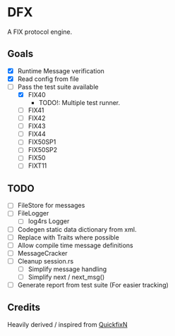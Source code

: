 # DFX

A FIX protocol engine.

## Goals

- [x] Runtime Message verification
- [x] Read config from file
- [ ] Pass the test suite available
  - [x] FIX40
    - TODO!: Multiple test runner.
  - [ ] FIX41
  - [ ] FIX42
  - [ ] FIX43
  - [ ] FIX44
  - [ ] FIX50SP1
  - [ ] FIX50SP2
  - [ ] FIX50
  - [ ] FIXT11

## TODO

- [ ] FileStore for messages
- [ ] FileLogger
  - [ ] log4rs Logger
- [ ] Codegen static data dictionary from xml.
- [ ] Replace with Traits where possible
- [ ] Allow compile time message definitions
- [ ] MessageCracker
- [ ] Cleanup session.rs
  - [ ] Simplify message handling
  - [ ] Simplify next / next_msg()
- [ ] Generate report from test suite (For easier tracking)

## Credits
Heavily derived / inspired from [QuickfixN](https://github.com/connamara/quickfixn/)
